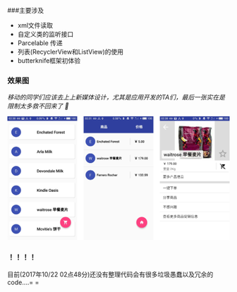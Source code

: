 ###主要涉及

* xml文件读取
* 自定义类的监听接口
* Parcelable 传递
* 列表(RecyclerView和ListView)的使用
* butterknife框架初体验

### 效果图

*移动的同学们应该去上上新媒体设计，尤其是应用开发的TA们，最后一张实在是限制太多救不回来了 🙂*

![](img/v1.jpg)

### ！！！！

目前(2017年10/22   02点48分)还没有整理代码会有很多垃圾愚蠢以及冗余的code....= =
